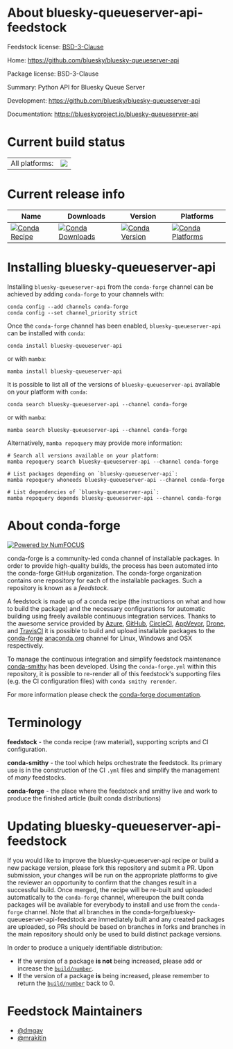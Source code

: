 About bluesky-queueserver-api-feedstock
=======================================

Feedstock license: [BSD-3-Clause](https://github.com/conda-forge/bluesky-queueserver-api-feedstock/blob/main/LICENSE.txt)

Home: https://github.com/bluesky/bluesky-queueserver-api

Package license: BSD-3-Clause

Summary: Python API for Bluesky Queue Server

Development: https://github.com/bluesky/bluesky-queueserver-api

Documentation: https://blueskyproject.io/bluesky-queueserver-api

Current build status
====================


<table><tr><td>All platforms:</td>
    <td>
      <a href="https://dev.azure.com/conda-forge/feedstock-builds/_build/latest?definitionId=15563&branchName=main">
        <img src="https://dev.azure.com/conda-forge/feedstock-builds/_apis/build/status/bluesky-queueserver-api-feedstock?branchName=main">
      </a>
    </td>
  </tr>
</table>

Current release info
====================

| Name | Downloads | Version | Platforms |
| --- | --- | --- | --- |
| [![Conda Recipe](https://img.shields.io/badge/recipe-bluesky--queueserver--api-green.svg)](https://anaconda.org/conda-forge/bluesky-queueserver-api) | [![Conda Downloads](https://img.shields.io/conda/dn/conda-forge/bluesky-queueserver-api.svg)](https://anaconda.org/conda-forge/bluesky-queueserver-api) | [![Conda Version](https://img.shields.io/conda/vn/conda-forge/bluesky-queueserver-api.svg)](https://anaconda.org/conda-forge/bluesky-queueserver-api) | [![Conda Platforms](https://img.shields.io/conda/pn/conda-forge/bluesky-queueserver-api.svg)](https://anaconda.org/conda-forge/bluesky-queueserver-api) |

Installing bluesky-queueserver-api
==================================

Installing `bluesky-queueserver-api` from the `conda-forge` channel can be achieved by adding `conda-forge` to your channels with:

```
conda config --add channels conda-forge
conda config --set channel_priority strict
```

Once the `conda-forge` channel has been enabled, `bluesky-queueserver-api` can be installed with `conda`:

```
conda install bluesky-queueserver-api
```

or with `mamba`:

```
mamba install bluesky-queueserver-api
```

It is possible to list all of the versions of `bluesky-queueserver-api` available on your platform with `conda`:

```
conda search bluesky-queueserver-api --channel conda-forge
```

or with `mamba`:

```
mamba search bluesky-queueserver-api --channel conda-forge
```

Alternatively, `mamba repoquery` may provide more information:

```
# Search all versions available on your platform:
mamba repoquery search bluesky-queueserver-api --channel conda-forge

# List packages depending on `bluesky-queueserver-api`:
mamba repoquery whoneeds bluesky-queueserver-api --channel conda-forge

# List dependencies of `bluesky-queueserver-api`:
mamba repoquery depends bluesky-queueserver-api --channel conda-forge
```


About conda-forge
=================

[![Powered by
NumFOCUS](https://img.shields.io/badge/powered%20by-NumFOCUS-orange.svg?style=flat&colorA=E1523D&colorB=007D8A)](https://numfocus.org)

conda-forge is a community-led conda channel of installable packages.
In order to provide high-quality builds, the process has been automated into the
conda-forge GitHub organization. The conda-forge organization contains one repository
for each of the installable packages. Such a repository is known as a *feedstock*.

A feedstock is made up of a conda recipe (the instructions on what and how to build
the package) and the necessary configurations for automatic building using freely
available continuous integration services. Thanks to the awesome service provided by
[Azure](https://azure.microsoft.com/en-us/services/devops/), [GitHub](https://github.com/),
[CircleCI](https://circleci.com/), [AppVeyor](https://www.appveyor.com/),
[Drone](https://cloud.drone.io/welcome), and [TravisCI](https://travis-ci.com/)
it is possible to build and upload installable packages to the
[conda-forge](https://anaconda.org/conda-forge) [anaconda.org](https://anaconda.org/)
channel for Linux, Windows and OSX respectively.

To manage the continuous integration and simplify feedstock maintenance
[conda-smithy](https://github.com/conda-forge/conda-smithy) has been developed.
Using the ``conda-forge.yml`` within this repository, it is possible to re-render all of
this feedstock's supporting files (e.g. the CI configuration files) with ``conda smithy rerender``.

For more information please check the [conda-forge documentation](https://conda-forge.org/docs/).

Terminology
===========

**feedstock** - the conda recipe (raw material), supporting scripts and CI configuration.

**conda-smithy** - the tool which helps orchestrate the feedstock.
                   Its primary use is in the construction of the CI ``.yml`` files
                   and simplify the management of *many* feedstocks.

**conda-forge** - the place where the feedstock and smithy live and work to
                  produce the finished article (built conda distributions)


Updating bluesky-queueserver-api-feedstock
==========================================

If you would like to improve the bluesky-queueserver-api recipe or build a new
package version, please fork this repository and submit a PR. Upon submission,
your changes will be run on the appropriate platforms to give the reviewer an
opportunity to confirm that the changes result in a successful build. Once
merged, the recipe will be re-built and uploaded automatically to the
`conda-forge` channel, whereupon the built conda packages will be available for
everybody to install and use from the `conda-forge` channel.
Note that all branches in the conda-forge/bluesky-queueserver-api-feedstock are
immediately built and any created packages are uploaded, so PRs should be based
on branches in forks and branches in the main repository should only be used to
build distinct package versions.

In order to produce a uniquely identifiable distribution:
 * If the version of a package **is not** being increased, please add or increase
   the [``build/number``](https://docs.conda.io/projects/conda-build/en/latest/resources/define-metadata.html#build-number-and-string).
 * If the version of a package **is** being increased, please remember to return
   the [``build/number``](https://docs.conda.io/projects/conda-build/en/latest/resources/define-metadata.html#build-number-and-string)
   back to 0.

Feedstock Maintainers
=====================

* [@dmgav](https://github.com/dmgav/)
* [@mrakitin](https://github.com/mrakitin/)

